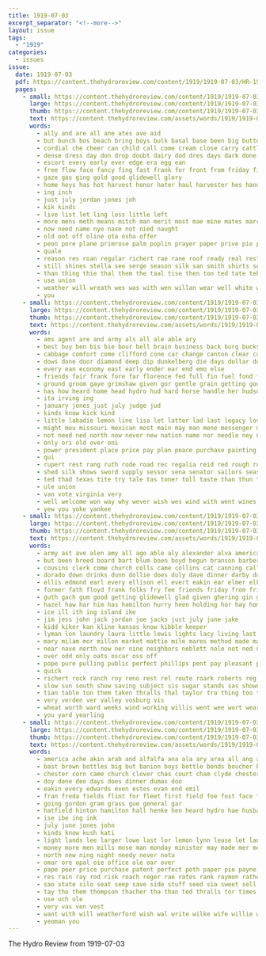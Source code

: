 ```yaml
---
title: 1919-07-03
excerpt_separator: "<!--more-->"
layout: issue
tags:
  - "1919"
categories:
  - issues
issue:
  date: 1919-07-03
  pdf: https://content.thehydroreview.com/content/1919/1919-07-03/HR-1919-07-03.pdf
  pages:
    - small: https://content.thehydroreview.com/content/1919/1919-07-03/small/HR-1919-07-03-01.jpg
      large: https://content.thehydroreview.com/content/1919/1919-07-03/large/HR-1919-07-03-01.jpg
      thumb: https://content.thehydroreview.com/content/1919/1919-07-03/thumbnails/HR-1919-07-03-01.jpg
      text: https://content.thehydroreview.com/assets/words/1919/1919-07-03/HR-1919-07-03-01.txt
      words:
        - ally and are all ane ates ave aid
        - but bunch bos beach bring boys bulk basal base been big butter buy bros
        - cordial che cheer can child call come cream close carry cattle corner
        - dense dress day don drop doubt dairy dod dres days dark done
        - escort every early ever edge era egg ean
        - free flow face fancy fing fast frank for front from friday first fall
        - gaze gas ging gold good glidewell glory
        - home heys has hot harvest honor hater haul harvester hes handle hope heart had high hals hydro head
        - ing inch
        - just july jordan jones joh
        - kik kinds
        - live list let ling loss little left
        - more mens meth means mitch man merit most mae mine mates march market morning main money many men
        - now need name nye nase not nied naught
        - old oot off oline ota osha offer
        - peon pore plane primrose palm poplin prayer paper prive pie pow price per padre pany pack panama pot pet
        - quale
        - reason res roan regular richert rae rane roof ready real rest
        - still shines stella see serge season silk san smith shirts seo son show supply sae silos sata set shall summer short sell suits straw station sia store smaller spies sen sit
        - than thing thie thal them the taal tise then ton ted tate teh town tha thrall
        - use union
        - weather will wreath wes was with wen willan wear well white wires willy why while wie wine wide wash want worn woods
        - you
    - small: https://content.thehydroreview.com/content/1919/1919-07-03/small/HR-1919-07-03-02.jpg
      large: https://content.thehydroreview.com/content/1919/1919-07-03/large/HR-1919-07-03-02.jpg
      thumb: https://content.thehydroreview.com/content/1919/1919-07-03/thumbnails/HR-1919-07-03-02.jpg
      text: https://content.thehydroreview.com/assets/words/1919/1919-07-03/HR-1919-07-03-02.txt
      words:
        - ams agent are and army als all ale able ary
        - best buy ben bis bie bour bell brain business back burg bucks been butler bacheller better buren both began burks but bart
        - cabbage comfort come clifford cone car change canton clear cue clinton con chair cool caddo current constant conver course cost can certain compass
        - dows done door diamond deep dip dunkelberg die days dollar doubt dark day drew down due
        - every ean economy east early ender ear end emo else
        - friends fair frank fore far florence fed full fin fuel fond faria firm farmer falling fale fame fail for fear face fever friend fine fight free from
        - ground groom gaye grimshaw given gor gentle grain getting good gave
        - has how heard home head hydro hud hard horse handle her hudson hour holden hur high hen had him habit hug
        - ita irving ing
        - january jones just july judge jud
        - kinds know kick kind
        - little labadie lemon line lisa let latter lad last legacy love look light lady letter low
        - might mou missouri mexican most main may man mene messenger moment market mote means morn matters miles moral money more men many must morning meal manners
        - not need ned north now never new nation name nor needle ney night near
        - only ori old over oni
        - power president place price pay plan peace purchase painting per people pounds palace powders prince pleasant
        - qui
        - rupert rest rang ruth rode road rec regalia reid red rough rule rat
        - shed silk shows sword supply sessor sena senator sailors seas shall shape step sage squire stock saw selling six seat speak seep shaw silas sweet smile sar spare shy saturday she seen seed sale sell sirls sally save standing see state south say sense soul still soon screen such supple sal side strong share sue street
        - ted thad texas tite try tale tas toner toll taste than thun thi tobe them thue too thousand tuke tor then thing the throne tine table tho take
        - ule union
        - van vote virginia very
        - well welcome won way why wever wish wes wind with went wines world work was walt wand western washington winter want wright west will wheat
        - yew you yoke yankee
    - small: https://content.thehydroreview.com/content/1919/1919-07-03/small/HR-1919-07-03-03.jpg
      large: https://content.thehydroreview.com/content/1919/1919-07-03/large/HR-1919-07-03-03.jpg
      thumb: https://content.thehydroreview.com/content/1919/1919-07-03/thumbnails/HR-1919-07-03-03.jpg
      text: https://content.thehydroreview.com/assets/words/1919/1919-07-03/HR-1919-07-03-03.txt
      words:
        - army ast ave alen amy all ago able aly alexander alva america age ask are aby and ariel
        - but been breed board bart blum boen boyd begun branson barber big baptist barn bitten band barr bill bin brother burkhart boys black blake both bring brothers best bis blanchard bak beaver business breeding buy barney butler
        - cousins clerk come church colls came collins cat canning call candy clara cecil cash caddo cream cordial card cold caine can crane cox cust close candies cue clinton cal colts cousin city chance carlo canyon clyde care cushing cross cure camp clifford colt cleveland county case charley cheek cole
        - dorado down drinks dunn dollie does duly dave dinner darby dun duke denson due depot duty divine dina drop death daughter din dies day doing days daugherty doll data
        - ellis edmond earl every ellison ell evert eakin ear elmer elk ent earnest ean
        - former fath floyd frank folks fry fee friends friday from frida fitzpatrick fall farm fair free few for french friend france fon first ford
        - guth gach gum good getting glidewell glad given ghering gin gieser guest
        - hazel haw har him has hamilton hurry heen holding hor hay home hood hair horse hed high hort holter had her harvest hopping hens hour hom howard hen house hydro
        - ice ill ith ing island ike
        - jim jess john jack jordan joe jacks just july june jake
        - kidd kiker kan kline kansas know kibble keeper
        - lyman lon laundry laura little lewis lights lacy living last lewey leip left lee loft light long lowe
        - mary milam mor millon market mattie mile mares method made main monte mon might miss mate mare morning maj man madge mission moody mule moore many men master moll more mis mil monday mai mise mills miller mules misso mild may
        - near nave north now ner nine neighbors neblett nole not ned nigh night
        - over odd only oats oscar oss off
        - pope pure pulling public perfect phillips pent pay pleasant pounds past pitzer pea present pain pair palace place pleasure promise polter person pack pro phe
        - quick
        - richert rock ranch roy reno rest rel route roark roberts reg record rich revie roads ruzicka reason ridge ridenour rom rains rob rey rachel rosedale red ray ruth rin riely
        - slow sun south show saving subject sis sugar stands sas shown seig simmon service school sister sire sylvester smith staples salary sell saturday sai sabbath state six short sunday seem stay seen such saw she store soon standard son still stock shape size sutton stand stunz strong spain
        - tian table ton them taken thralls thal taylor tra thing too texas try the trip till tom than talk then triplett thad thomas take tittle
        - very verden ver valley vosburg vis
        - wheat worth ward weeks wind working willis went wee wort wears well weather west wilson waller will won wife work was with willard world wheatland willy weatherford war white writer wish week
        - you yard yearling
    - small: https://content.thehydroreview.com/content/1919/1919-07-03/small/HR-1919-07-03-04.jpg
      large: https://content.thehydroreview.com/content/1919/1919-07-03/large/HR-1919-07-03-04.jpg
      thumb: https://content.thehydroreview.com/content/1919/1919-07-03/thumbnails/HR-1919-07-03-04.jpg
      text: https://content.thehydroreview.com/assets/words/1919/1919-07-03/HR-1919-07-03-04.txt
      words:
        - america ache akin arab and alfalfa ana ala ary area all ang american are able
        - bast brown bottles big but banion boys bottle bonds boucher bartgis boschert back breckenridge bank blend belong bell best barn bakley bei
        - chester corn came church clover chas court cham clyde chesterfield cutter company crissman cal can codd cee
        - doy dene deo days does dinner dumas doo
        - eakin every edwards even estes evan end emil
        - fran freda fields flint for fleet first field foe fost face fron from firm foreman farm fresh fill
        - going gordon gram grass gue general gar
        - hatfield hinton hamilton hall henke hen heard hydro hae husband had hands harvest how house hamrick home han heres
        - ise ibe ing ink
        - july june jones john
        - kinds know kush kati
        - light lands lee larger lowe last lor lemon lynn lease let lan land
        - money more men mills mose man monday minister may made mer merchant much
        - north new ning night needy never nota
        - omar ore opal oie office ole oar over
        - pape peer price purchase patent perfect poth paper pie payne pure poage pade public ports pent
        - res rain ray rod risk roach reger rae rates rank raymon rather
        - sao state silo seat seep save side stuff seed sia sweet sell sale school soon seeds small supply silos see sudan sun soe sains show struck stella styles said sites suri suter sunday soul secret
        - tay tho them thompson thacher tha than ted thralls tor times tite touch tonic the title
        - use uch ule
        - very vas ven vest
        - want with will weatherford wish wal write wilke wife willie welt work week williams watch was wood wit win while wied weather
        - yeoman you
---
```


The Hydro Review from 1919-07-03

<!--more-->

